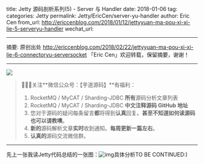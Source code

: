 title: Jetty 源码剖析系列(5) - Server 与 Handler
date: 2018-01-06
tag: 
categories: Jetty
permalink: Jetty/EricCen/server-yu-handler
author: Eric Cen
from_url: http://ericcenblog.com/2018/01/12/jettyyuan-ma-pou-xi-xi-lie-5-serveryu-handler
wechat_url: 

-------

摘要: 原创出处 http://ericcenblog.com/2018/02/22/jettyyuan-ma-pou-xi-xi-lie-6-connectoryu-serversocket 「Eric Cen」欢迎转载，保留摘要，谢谢！


-------

![](http://www.iocoder.cn/images/common/wechat_mp_2017_07_31.jpg)

> 🙂🙂🙂关注**微信公众号：【芋道源码】**有福利：
> 1. RocketMQ / MyCAT / Sharding-JDBC **所有**源码分析文章列表
> 2. RocketMQ / MyCAT / Sharding-JDBC **中文注释源码 GitHub 地址**
> 3. 您对于源码的疑问每条留言**都**将得到**认真**回复。**甚至不知道如何读源码也可以请教噢**。
> 4. **新的**源码解析文章**实时**收到通知。**每周更新一篇左右**。
> 5. **认真的**源码交流微信群。

-------

先上一张我读Jetty代码总结的一张图：![img](http://ericcenblog.com/content/images/2018/01/JettyServer.png)具体分析TO BE CONTINUED:)